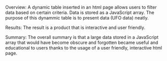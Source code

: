Overview:
A dynamic table inserted in an html page allows users to filter data based on certain criteria.  Data is stored as a JavaScript array.  The purpose of this dynammic table is to present data (UFO data) neatly. 

Results:
The result is a product that is interactive and user friendly.  

Summary:
The overall summary is that a large data stored in a JavaScript array that would have become obscure and forgotten became useful and educational to users thanks to the usage of a user friendly, interactive html page.

